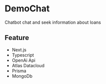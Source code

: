 # DemoChat

Chatbot chat and seek information about loans

## Feature

- Next.js
- Typescript
- OpenAi Api
- Atlas Datacloud
- Prisma
- MongoDb
